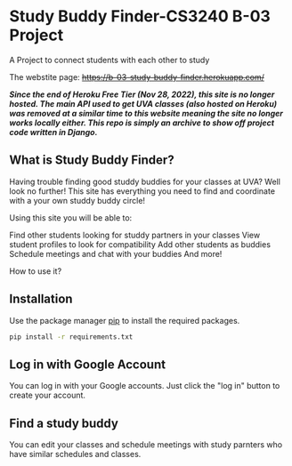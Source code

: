 # Study Buddy Finder-CS3240 B-03 Project
A Project to connect students with each other to study

The webstite page: ~~https://b-03-study-buddy-finder.herokuapp.com/~~

***Since the end of Heroku Free Tier (Nov 28, 2022), this site is no longer hosted. The main API used to get UVA classes (also hosted on Heroku) was removed at a similar time to this website meaning the site no longer works locally either. This repo is simply an archive to show off project code written in Django.***

## What is Study Buddy Finder? 

Having trouble finding good studdy buddies for your classes at UVA? Well look no further! This site has everything you need to find and coordinate with a your own studdy buddy circle!

Using this site you will be able to:

Find other students looking for studdy partners in your classes
View student profiles to look for compatibility
Add other students as buddies
Schedule meetings and chat with your buddies
And more!

How to use it?

## Installation
Use the package manager [pip](https://pip.pypa.io/en/stable/) to install the required packages.

```bash
pip install -r requirements.txt
```
## Log in with Google Account
You can log in with your Google accounts. Just click the "log in" button to create your account.

## Find a study buddy
You can edit your classes and schedule meetings with study parnters who have similar schedules and classes.
